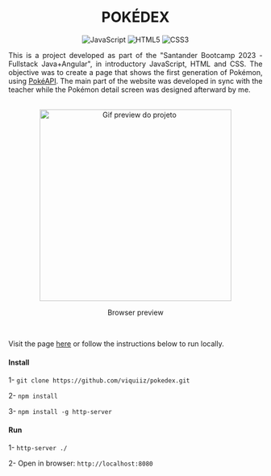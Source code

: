 <h1 align="center">  POKÉDEX </h1>

<div align="center">

![JavaScript](https://img.shields.io/badge/javascript-%23323330.svg?style=for-the-badge&logo=javascript&logoColor=%23F7DF1E)
![HTML5](https://img.shields.io/badge/html-%23E34F26.svg?style=for-the-badge&logo=html5&logoColor=white)
![CSS3](https://img.shields.io/badge/css-%231572B6.svg?style=for-the-badge&logo=css3&logoColor=white)

</div>

<p align="justify">This is a project developed as part of the "Santander Bootcamp 2023 - Fullstack Java+Angular", in introductory JavaScript, HTML and CSS. The objective was to create a page that shows the first generation of Pokémon, using <a href="https://pokeapi.co">PokéAPI</a>. The main part of the website was developed in sync with the teacher while the Pokémon detail screen was designed afterward by me.</p>

<br>

<div align="center">
    <img alt="Gif preview do projeto" height="380" src="./assets/img/pokedex-desktop.gif">
    <p>Browser preview</p>
</div>

<br>

<p>Visit the page <a href="https://viquiiz.github.io/pokedex/">here</a> or follow the instructions below to run locally.</p>

<h4>Install</h4>

1- `git clone https://github.com/viquiiz/pokedex.git`

2- `npm install`

3- `npm install -g http-server`

<h4>Run</h4>

1- `http-server ./`

2- Open in browser: `http://localhost:8080`
